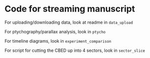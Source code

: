 # Code for streaming manuscript

For uploading/downloading data, look at readme in `data_upload`

For ptychography/parallax analysis, look in `ptycho`

For timeline diagrams, look in `experiment_comparison`

For script for cutting the CBED up into 4 sectors, look in `sector_slice`
